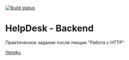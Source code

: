 [![Build status](https://ci.appveyor.com/api/projects/status/xy9alatc79ni43ur/branch/main?svg=true)](https://ci.appveyor.com/project/Sapogoha/ahj-7-helpdesk-back/branch/main)

# HelpDesk - Backend

Практическое задание после лекции "Работа с HTTP"

[Heroku](https://ahj-7-helpdesk-back.herokuapp.com)
